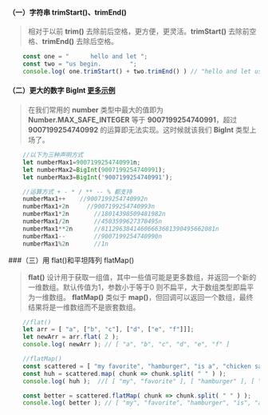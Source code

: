 #### （一）字符串 trimStart()、trimEnd()

> 相对于以前 **trim()** 去除前后空格，更方便，更灵活。**trimStart()** 去除前空格、**trimEnd()** 去除后空格。

```javaScript {.line-numbers}
    const one = "      hello and let ";
    const two = "us begin.        ";
    console.log( one.trimStart() + two.trimEnd() ) // "hello and let us begin."
```

#### （二）更大的数字 BigInt [更多示例](https://developers.google.com/web/updates/2018/05/bigint)

> 在我们常用的 **number** 类型中最大的值即为 **Number.MAX_SAFE_INTEGER** 等于 **9007199254740991**，超过 **9007199254740992** 的运算即无法实现。这时候就该我们 **BigInt** 类型上场了。

```javaScript {.line-numbers}
    //以下为三种声明方式
    let numberMax1=9007199254740991n;
    let numberMax2=BigInt(9007199254740991);
    let numberMax3=BigInt('9007199254740991');

    //运算方式 + - * / ** -- % 都支持
    numberMax1++    //9007199254740992n
    numberMax1+2n     //9007199254740993n
    numberMax1*2n       //18014398509481982n
    numberMax1/2n       //4503599627370495n
    numberMax1**2n      //81129638414606663681390495662081n
    numberMax1--        //9007199254740990n
    numberMax1%2n       //1n
```

###（三）用 flat()和平坦阵列 flatMap()

> **flat()** 设计用于获取一组值，其中一些值可能是更多数组，并返回一个新的一维数组。默认传值为1，参数小于等于0 则不扁平，大于数组类型即扁平为一维数组。
**flatMap()** 类似于 **map()**，但回调可以返回一个数组，最终结果将是一维数组而不是嵌套数组。
```javaScript {.line-numbers}
    //flat()
    let arr = [ "a", ["b", "c"], ["d", ["e", "f"]]];
    let newArr = arr.flat( 2 );
    console.log( newArr ); // [ "a", "b", "c", "d", "e", "f" ]

    //flatMap()
    const scattered = [ "my favorite", "hamburger", "is a", "chicken sandwich" ];
    const huh = scattered.map( chunk => chunk.split( " " ) );
    console.log( huh );  //[ [ "my", "favorite" ], [ "hamburger" ], [ "is", "a" ], [ "chicken", "sandwich" ] ]

    const better = scattered.flatMap( chunk => chunk.split( " " ) );
    console.log( better ); // [ "my", "favorite", "hamburger", "is", "a", "chicken", "sandwich" ]
```
